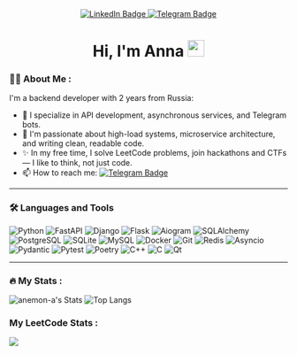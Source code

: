 <div align="center">
  <div id="badges">
    <a href="your-linkedin-URL">
      <img src="https://img.shields.io/badge/LinkedIn-blue?style=for-the-badge&logo=linkedin&logoColor=white" alt="LinkedIn Badge"/>
    </a>
    <a href="https://t.me/lavondas">
      <img src="https://img.shields.io/badge/Telegram-blue?style=for-the-badge&logo=telegram&logoColor=white" alt="Telegram Badge"/>
    </a>
  </div>
  <img src="https://komarev.com/ghpvc/?username=anemon-a&style=flat-square&color=blue" alt=""/>
  <h1>
    Hi, I'm Anna
    <img src="https://media.giphy.com/media/hvRJCLFzcasrR4ia7z/giphy.gif" width="30px"/>
  </h1>
</div>

### :woman_technologist: About Me :
I'm a backend developer with 2 years from Russia:
- 🔭 I specialize in API development, asynchronous services, and Telegram bots.
- 🌱 I'm passionate about high-load systems, microservice architecture, and writing clean, readable code.
- ✨ In my free time,  I solve LeetCode problems, join hackathons and CTFs — I like to think, not just code.
- 📫 How to reach me: [![Telegram Badge](https://img.shields.io/badge/lavondas-blue?style=flat&logo=Telegram&logoColor=white)](https://t.me/lavondas)
---

### :hammer_and_wrench: Languages and Tools
![Python](https://img.shields.io/badge/Python-3776AB?style=for-the-badge&logo=python&logoColor=white)
![FastAPI](https://img.shields.io/badge/FastAPI-009688?style=for-the-badge&logo=fastapi&logoColor=white)
![Django](https://img.shields.io/badge/django-%23092E20.svg?style=for-the-badge&logo=django&logoColor=white)
![Flask](https://img.shields.io/badge/flask-%23000.svg?style=for-the-badge&logo=flask&logoColor=white)
![Aiogram](https://img.shields.io/badge/Aiogram-2C2F33?style=for-the-badge&logo=telegram&logoColor=white)
![SQLAlchemy](https://img.shields.io/badge/SQLAlchemy-CCA57A?style=for-the-badge&logo=python&logoColor=white)
![PostgreSQL](https://img.shields.io/badge/PostgreSQL-336791?style=for-the-badge&logo=postgresql&logoColor=white)
![SQLite](https://img.shields.io/badge/sqlite-%2307405e.svg?style=for-the-badge&logo=sqlite&logoColor=white)
![MySQL](https://img.shields.io/badge/mysql-4479A1.svg?style=for-the-badge&logo=mysql&logoColor=white)
![Docker](https://img.shields.io/badge/Docker-2496ED?style=for-the-badge&logo=docker&logoColor=white)
![Git](https://img.shields.io/badge/git-%23F05033.svg?style=for-the-badge&logo=git&logoColor=white)
![Redis](https://img.shields.io/badge/Redis-DC382D?style=for-the-badge&logo=redis&logoColor=white)
![Asyncio](https://img.shields.io/badge/Asyncio-FFCA28?style=for-the-badge&logo=python&logoColor=black)
![Pydantic](https://img.shields.io/badge/Pydantic-008000?style=for-the-badge&logo=python&logoColor=white)
![Pytest](https://img.shields.io/badge/Pytest-0A9EDC?style=for-the-badge&logo=pytest&logoColor=white)
![Poetry](https://img.shields.io/badge/Poetry-%233B82F6.svg?style=for-the-badge&logo=poetry&logoColor=0B3D8D)
![C++](https://img.shields.io/badge/c++-%2300599C.svg?style=for-the-badge&logo=c%2B%2B&logoColor=white)
![C](https://img.shields.io/badge/c-%2300599C.svg?style=for-the-badge&logo=c&logoColor=white)
![Qt](https://img.shields.io/badge/Qt-%23217346.svg?style=for-the-badge&logo=Qt&logoColor=white)

---
### :fire: My Stats :

![anemon-a's Stats](https://github-readme-stats.vercel.app/api?username=anemon-a&theme=default&show_icons=true&count_private=true&hide_border=true)
![Top Langs](https://github-readme-stats.vercel.app/api/top-langs/?username=anemon-a&hide_progress=false&hide=c%2B%2B&layout=compact)

<!-- ![anemon-a's Streak](https://github-readme-streak-stats.herokuapp.com/?user=anemon-a&theme=default&hide_border=true) -->
### My LeetCode Stats :
![](https://leetcard.jacoblin.cool/anemon-a?theme=light&border=0)

